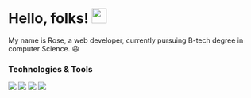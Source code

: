 # Hello, folks! <img src="https://raw.githubusercontent.com/MartinHeinz/MartinHeinz/master/wave.gif" width="30px">


My name is Rose, a web developer, currently pursuing B-tech degree in computer Science.
:smiley:

###  Technologies & Tools
![](https://img.shields.io/badge/<OS>-<WINDOWS>-informational?style=flat&logo=<LOGO_NAME>&logoColor=white&color=2bbc8a)
![](https://img.shields.io/badge/<CODE>-<PYTHON>-informational?style=flat&logo=<LOGO_NAME>&logoColor=white&color=2bbc8a)
![](https://img.shields.io/badge/<CODE>-<HTML>-informational?style=flat&logo=<LOGO_NAME>&logoColor=white&color=2bbc8a)
![](https://img.shields.io/badge/<FRAMEWORK>-<DJANGO>-informational?style=flat&logo=<LOGO_NAME>&logoColor=white&color=2bbc8a)
